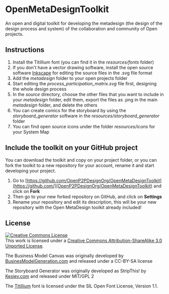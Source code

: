 OpenMetaDesignToolkit
=====================

An open and digital toolkit for developing the metadesign (the design of the design process and system) of the collaboration and community of Open projects.

Instructions
------------

1. Install the Titillium font (you can find it in the *resources/fonts* folder)
2. If you don't have a vector drawing software, install the open source software [Inkscape](http://www.inkscape.org) for editing the source files in the .svg file format
3. Add the *metadesign* folder to your open projects folder
4. Start editing the *process_participation_matrix.svg* file first, designing the whole design process
5. In the *source* directory, choose the other files that you want to include in your *metadesign* folder, edit them, export the files as .png in the main *metadesign* folder, and delete the others
6. You can create comics for the storyboard by using the *storyboard_generator* software in the *resources/storyboard_generator* folder
7. You can find open source icons under the folder *resources/icons* for your System Map


Include the toolkit on your GitHub project
------------------------------------------
You can download the toolkit and copy on your project folder, or you can fork the toolkit to a new repository for your account, rename it and start developing your project.

1. Go to [https://github.com/OpenP2PDesignOrg/OpenMetaDesignToolkit](https://github.com/](OpenP2PDesignOrg/OpenMetaDesignToolkit) and click on **Fork**
2. Then go to your new forked repository on GitHub, and click on **Settings**
3. Rename your repository and edit its description, this will be your new repository with the Open MetaDesign toolkit already included!

License
--------
<a rel="license" href="http://creativecommons.org/licenses/by-sa/3.0/"><img alt="Creative Commons License" style="border-width:0" src="http://i.creativecommons.org/l/by-sa/3.0/88x31.png" /></a><br />This work is licensed under a <a rel="license" href="http://creativecommons.org/licenses/by-sa/3.0/">Creative Commons Attribution-ShareAlike 3.0 Unported License</a>.

The Business Model Canvas was originally developed by [BusinesModelGeneration.com](http://www.businessmodelgeneration.com) and released under a CC-BY-SA license

The Storyboard Generator was originally developed as StripThis! by [Kesiev.com](http://www.kesiev.com/stripthis/) and released under MIT/GPL 2

The [Titillium](http://www.fontsquirrel.com/fonts/TitilliumText) font is licensed under the SIL Open Font License, Version 1.1.
 
